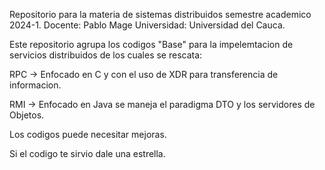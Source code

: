 Repositorio para la materia de sistemas distribuidos semestre academico 2024-1.
Docente: Pablo Mage
Universidad: Universidad del Cauca.

Este repositorio agrupa los codigos "Base" para la impelemtacion de servicios distribuidos de los cuales se rescata:

RPC -> Enfocado en C y con el uso de XDR para transferencia de informacion.

RMI -> Enfocado en Java se maneja el paradigma DTO y los servidores de Objetos.

Los codigos puede necesitar mejoras. 

Si el codigo te sirvio dale una estrella. 